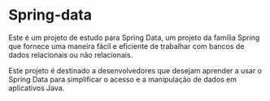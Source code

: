# Spring-data
Este é um projeto de estudo para Spring Data, um projeto da família Spring que fornece uma maneira fácil e eficiente de trabalhar com bancos de dados relacionais ou não relacionais.

Este projeto é destinado a desenvolvedores que desejam aprender a usar o Spring Data para simplificar o acesso e a manipulação de dados em aplicativos Java.
